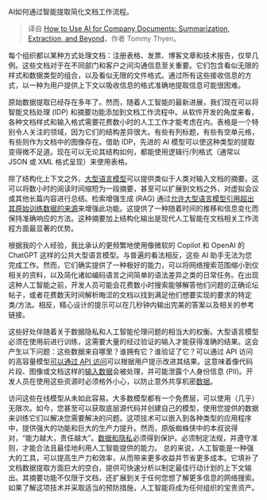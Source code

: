 
<!--
title: 如何利用人工智能处理公司文档：摘要、提取
cover: https://cdn.thenewstack.io/media/2025/01/299ce3f8-vuk-burgic-oihdovfpabg-unsplash-1-scaled.jpg
-->

AI如何通过智能提取简化文档工作流程。

> 译自 [How to Use AI for Company Documents: Summarization, Extraction, and Beyond](https://thenewstack.io/how-to-use-ai-for-company-documents-summarization-extraction-and-beyond/)，作者 Tommy Thyen。

每个组织都以某种方式处理文档：注册表格、发票、博客文章和技术报告，仅举几例。这些文档对于在不同部门和客户之间沟通信息至关重要。它们包含看似无限的样式和数据类型的组合，以及看似无限的文件格式。通过所有这些接收信息的方式，以一种为用户提供上下文以吸收信息的格式准确地提取信息可能很困难。

原始数据提取已经存在多年了。然而，随着人工智能的最新进展，我们现在可以将智能文档处理 (IDP) 和摘要功能添加到文档工作流程中。从软件开发的角度来看，各种文档样式和输入格式需要花费数小时的人工工作才能考虑在内。表格是一个特别令人关注的领域，因为它们的结构差异很大。有些有列标题，有些有空单元格，有些则作为文档中的图像存在。借助 IDP，先进的 AI 模型可以使这种类型的提取变得微不足道。现在可以无论其结构如何，都能使用逻辑行/列格式（通常以 JSON 或 XML 格式呈现）来使用表格。

除了结构化上下文之外，[大型语言模型](https://thenewstack.io/why-large-language-models-wont-replace-human-coders/)可以提供类似于人类对输入文档的摘要。这可以将数小时的阅读时间缩短为一段摘要，甚至可以扩展到文档之外，对虚拟会议或其他长篇内容进行总结。检索增强生成 (RAG) 通过[允许大型语言模型引用超出其原始训练数据的来源](https://thenewstack.io/can-open-source-sustain-itself-without-losing-its-soul/)来增强此功能。这提供了一种随着时间的推移和信息变化而保持准确响应的方法。这种摘要加上结构化输出是现代人工智能在文档相关工作流程方面最显著的优势。

根据我的个人经验，我比承认的更频繁地使用像微软的 Copilot 和 OpenAI 的 ChatGPT 这样的公共大型语言模型。与普遍的看法相反，这些 AI 助手无法为您完成工作。然而，它们确实提供了一种极好的能力，可以将网络搜索范围缩小到仅相关的资料，以及简化诸如编码语言之间简单的语法差异之类的日常任务。在出现这种人工智能之前，开发人员可能会花费数小时搜索能够解答他们问题的正确论坛帖子，或者花费数天时间解析晦涩的文档以找到满足他们想要实现的要求的特定类/方法。相反，精心设计的提示可以在几秒钟内输出完美的答案以及相关的参考链接。

这些好处伴随着关于数据隐私和人工智能伦理问题的相当大的权衡。大型语言模型必须在使用前进行训练，这需要大量的经过验证的输入才能获得准确的结果。这会产生以下问题：这些数据来自哪里？谁拥有它？谁验证了它？可以通过 API 访问的高容量模型[可以通过 API 访问](https://thenewstack.io/accessing-perplexity-online-llms-programmatically-via-api/)可以根据用户提示改进其结果。这意味着像代码片段、图像或文档这样的[输入数据](https://thenewstack.io/enterprise-ai-requires-a-lean-mean-data-machine/)会被处理，并可能泄露个人身份信息 (PII)。开发人员在使用这些资源时必须格外小心，以防止意外共享机密[数据](https://thenewstack.io/dont-let-time-series-data-break-your-relational-database/)。

访问这些在线模型从未如此容易。大多数模型都有一个免费层，可以使用（几乎）无限次。如今，您甚至可以获取底层源代码并创建自己的模型，使用您提供的数据来训练它们以解决您需要解决的问题。这项技术可以嵌入到各种类型的应用程序中，提供强大的功能和巨大的生产力提升。然而，原版蜘蛛侠中的本叔说得对，“能力越大，责任越大”。[数据和隐私](https://thenewstack.io/llms-and-data-privacy-navigating-the-new-frontiers-of-ai/)必须得到保护。必须制定法规，并遵守准则，才能合法且最佳地利用人工智能提供的能力。
总的来说，人工智能是一种强大的工具，可以提高生产力和效率，从而带来更多收益并节省更多成本。它填补了文档数据提取方面巨大的空白，提供可快速分析以制定最佳行动计划的上下文输出。其摘要功能不仅限于文档，还扩展到关于任何您想了解更多信息的网络搜索。如果了解这项技术并采取适当的预防措施，人工智能将成为任何组织的宝贵资产。
